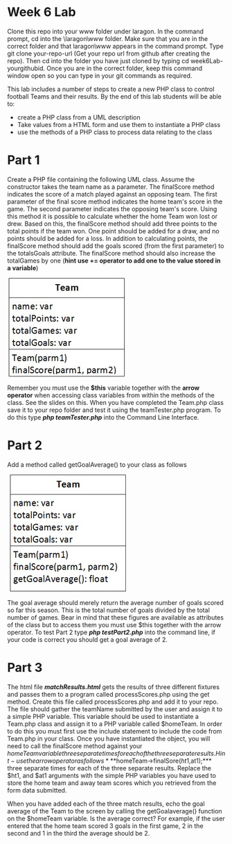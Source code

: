 # Week 6 Lab

Clone this repo into your www folder under laragon. In the command prompt, cd into the \laragon\www folder. Make sure that you are in the correct folder and that laragon\www appears in the command prompt. Type git clone your-repo-url (Get your repo url from github after creating the repo). Then cd into the folder you have just cloned by typing cd week6Lab-yourgithubid. Once you are in the correct folder, keep this command window open so you can type in your git commands as required.

This lab includes a number of steps to create a new PHP class to control football Teams and their results. By the end of this lab students will be able to:

- create a PHP class from a UML description
- Take values from a HTML form and use them to instantiate a PHP class
- use the methods of a PHP class to process data relating to the class

# Part 1

Create a PHP file containing the following UML class. Assume the constructor takes the team name as a parameter. The finalScore method indicates the score of a match played against an opposing team. The first parameter of the final score method indicates the home team's score in the game. The second parameter indicates the opposing team's score. Using this method it is possible to calculate whether the home Team won lost or drew. Based on this, the finalScore method should add three points to the total points if the team won. One point should be added for a draw, and no points should be added for a loss. In addition to calculating points, the finalScore method should add the goals scored (from the first parameter) to the totalsGoals attribute. The finalScore method should also increase the totalGames by one (**hint use += operator to add one to the value stored in a variable**)

![A UML description of Team.php class](./TeamUML.jpg)

Remember you must use the **$this** variable together with the **arrow operator** when accessing class variables from within the methods of the class. See the slides on this.
When you have completed the Team.php class save it to your repo folder and test it using the teamTester.php program. To do this type ***php teamTester.php*** into the Command Line Interface.

# Part 2

Add a method called getGoalAverage() to your class as follows

![A UML description of a Team class with a getGoalAverage function](./TeamUMLwithGoalAverage.jpg)

The goal average should merely return the average number of goals scored so far this season. This is the total number of goals divided by the total number of games. Bear in mind that these figures are available as attributes of the class but to access them you must use $this together with the arrow operator.  To test Part 2 type ***php testPart2.php*** into the command line, if your code is correct you should get a goal average of 2.

# Part 3

The html file ***matchResults.html*** gets the results of three different fixtures and passes them to a program called processScores.php using the get method. Create this file called processScores.php and add it to your repo. The file should gather the teamName submitted by the user and assign it to a simple PHP variable. This variable should be used to instantiate a Team.php class and assign it to a PHP variable called $homeTeam. In order to do this you must first use the include statement to include the code from Team.php in your class. Once you have instantiated the object, you will need to call the finalScore method against your $homeTeam variable three separate times for each of the three separate results. Hint - use the arrow operator as follows ***$homeTeam->finalSore($ht1,$at1);*** three separate times for each of the three separate results. Replace the $ht1, and $at1 arguments with the simple PHP variables you have used to store the home team and away team scores which you retrieved from the form data submitted.

When you have added each of the three match results, echo the goal average of the Team to the screen by calling the getGoalaverage() function on the $homeTeam variable. Is the average correct? For example, if the user entered that the home team scored 3 goals in the first game, 2 in the second and 1 in the third the average should be 2. 





